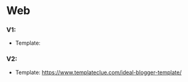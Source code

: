 # Web

### V1:

- Template: 

### V2:

- Template: https://www.templateclue.com/ideal-blogger-template/

